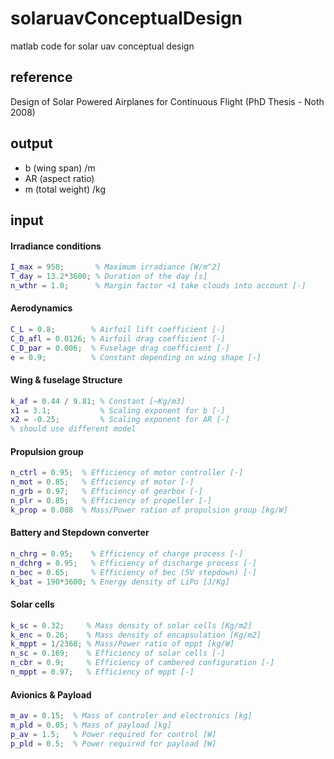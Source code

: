 # solaruavConceptualDesign

matlab code for solar uav conceptual design
## reference
Design of Solar Powered Airplanes for Continuous Flight (PhD Thesis - Noth 2008)
## output
- b (wing span) /m
- AR (aspect ratio)
- m (total weight) /kg
## input
#### Irradiance conditions 
```Matlab
I_max = 950;       % Maximum irradiance [W/m^2]
T_day = 13.2*3600; % Duration of the day [s]
n_wthr = 1.0;      % Margin factor <1 take clouds into account [-]
```
####  Aerodynamics 
```Matlab
C_L = 0.8;        % Airfoil lift coefficient [-]
C_D_afl = 0.0126; % Airfoil drag coefficient [-]
C_D_par = 0.006;  % Fuselage drag coefficient [-]
e = 0.9;          % Constant depending on wing shape [-]
```
#### Wing & fuselage Structure 
```Matlab
k_af = 0.44 / 9.81; % Constant [~Kg/m3]
x1 = 3.1;           % Scaling exponent for b [-]
x2 = -0.25;         % Scaling exponent for AR [-]
% should use different model
```
#### Propulsion group 
```Matlab
n_ctrl = 0.95;  % Efficiency of motor controller [-]
n_mot = 0.85;   % Efficiency of motor [-]
n_grb = 0.97;   % Efficiency of gearbox [-]
n_plr = 0.85;   % Efficiency of propeller [-]
k_prop = 0.008  % Mass/Power ration of propulsion group [kg/W]

```
#### Battery and Stepdown converter 
```Matlab
n_chrg = 0.95;    % Efficiency of charge process [-]
n_dchrg = 0.95;   % Efficiency of discharge process [-]
n_bec = 0.65;     % Efficiency of bec (5V stepdown) [-]
k_bat = 190*3600; % Energy density of LiPo [J/Kg]
```
#### Solar cells 
```Matlab
k_sc = 0.32;     % Mass density of solar cells [Kg/m2]
k_enc = 0.26;    % Mass density of encapsulation [Kg/m2]
k_mppt = 1/2368; % Mass/Power ratio of mppt [kg/W]
n_sc = 0.169;    % Efficiency of solar cells [-]
n_cbr = 0.9;     % Efficiency of cambered configuration [-]
n_mppt = 0.97;   % Efficiency of mppt [-]
```
#### Avionics & Payload 
```Matlab
m_av = 0.15;  % Mass of controler and electronics [kg]
m_pld = 0.05; % Mass of payload [kg]
p_av = 1.5;   % Power required for control [W]
p_pld = 0.5;  % Power required for payload [W]
```

